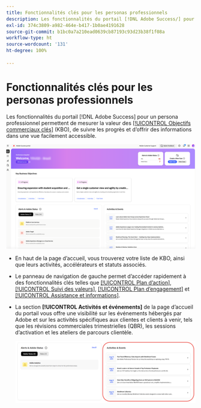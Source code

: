 ```yaml
---
title: Fonctionnalités clés pour les personas professionnels
description: Les fonctionnalités du portail [!DNL Adobe Success/] pour un persona professionnel permettent de mesurer la valeur des objectifs commerciaux clés, de suivre les progrès et d’offrir des informations dans une vue facilement accessible.
exl-id: 374c3809-a982-464e-b417-1b0ae4191628
source-git-commit: b1bc0a7a210ead0639cb87193c93d23b38f1f08a
workflow-type: ht
source-wordcount: '131'
ht-degree: 100%

---
```


# Fonctionnalités clés pour les personas professionnels

Les fonctionnalités du portail [!DNL Adobe Success] pour un persona professionnel permettent de mesurer la valeur des [[!UICONTROL Objectifs commerciaux clés]](/help/adobe-success-portal/business-persona/key-business-objectives.md) (KBO), de suivre les progrès et d’offrir des informations dans une vue facilement accessible.

![adobe-success-portal-for-business-persona-overview](/help/adobe-success-portal/assets/overview-and-business-persona-overview.png)

* En haut de la page d’accueil, vous trouverez votre liste de KBO, ainsi que leurs activités, accélérateurs et statuts associés.
* Le panneau de navigation de gauche permet d’accéder rapidement à des fonctionnalités clés telles que [[!UICONTROL Plan d’action]](/help/adobe-success-portal/business-persona/action-plan.md), [[!UICONTROL Suivi des valeurs]](/help/adobe-success-portal/business-persona/value-tracker.md), [[!UICONTROL Plan d’engagement]](/help/adobe-success-portal/business-persona/engagement-plan.md) et [[!UICONTROL Assistance et informations]](/help/adobe-success-portal/technical-persona/support-and-insights/support-and-insights-overview.md).
* La section **[!UICONTROL Activités et événements]** de la page d’accueil du portail vous offre une visibilité sur les événements hébergés par Adobe et sur les activités spécifiques aux clientes et clients à venir, tels que les révisions commerciales trimestrielles (QBR), les sessions d’activation et les ateliers de parcours clientèle.

  ![activities-and-events](/help/adobe-success-portal/assets/activities-and-events.png)
